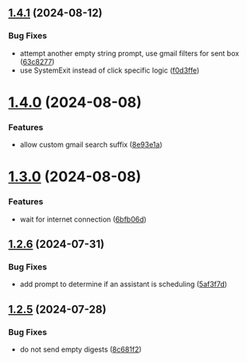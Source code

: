 ## [1.4.1](https://github.com/iloveitaly/gmail-digest/compare/v1.4.0...v1.4.1) (2024-08-12)


### Bug Fixes

* attempt another empty string prompt, use gmail filters for sent box ([63c8277](https://github.com/iloveitaly/gmail-digest/commit/63c827724c05f8e311edfa9fe53816e87bdd1909))
* use SystemExit instead of click specific logic ([f0d3ffe](https://github.com/iloveitaly/gmail-digest/commit/f0d3ffe5e5f02b7c0ef45f18e9992dc345cedd5f))



# [1.4.0](https://github.com/iloveitaly/gmail-digest/compare/v1.3.0...v1.4.0) (2024-08-08)


### Features

* allow custom gmail search suffix ([8e93e1a](https://github.com/iloveitaly/gmail-digest/commit/8e93e1a7c9d629f4f972201923749d197eaffd07))



# [1.3.0](https://github.com/iloveitaly/gmail-digest/compare/v1.2.6...v1.3.0) (2024-08-08)


### Features

* wait for internet connection ([6bfb06d](https://github.com/iloveitaly/gmail-digest/commit/6bfb06d66692aec23f598197f32e7ede039f6ecd))



## [1.2.6](https://github.com/iloveitaly/gmail-digest/compare/v1.2.5...v1.2.6) (2024-07-31)


### Bug Fixes

* add prompt to determine if an assistant is scheduling ([5af3f7d](https://github.com/iloveitaly/gmail-digest/commit/5af3f7d0af34d8b08707fe0490c792e7fe52cd5a))



## [1.2.5](https://github.com/iloveitaly/gmail-digest/compare/v1.2.4...v1.2.5) (2024-07-28)


### Bug Fixes

* do not send empty digests ([8c681f2](https://github.com/iloveitaly/gmail-digest/commit/8c681f2992f5716d969fc04ec5ebc4e2e7bff96f))



